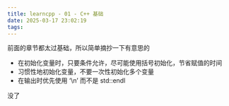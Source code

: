 ```yaml
---
title: learncpp - 01 - C++ 基础
date: 2025-03-17 23:02:19
tags:
---
```


前面的章节都太过基础，所以简单摘抄一下有意思的

- 在初始化变量时，只要条件允许，尽可能使用括号初始化，节省赋值的时间
- 习惯性地初始化变量，不要一次性初始化多个变量
- 在输出时优先使用 ‘\n’ 而不是 std::endl

没了
